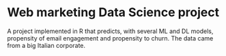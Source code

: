 # Web marketing Data Science project

A project implemented in R that predicts, with several ML and DL models, propensity of email engagement and propensity to churn. The data came from a big Italian corporate.
